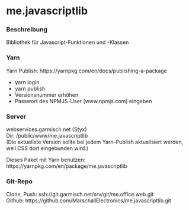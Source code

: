 <h1>me.javascriptlib</h1>
<h3>Beschreibung</h3>
<p>
    Bibliothek für Javascript-Funktionen und -Klassen 
</p>
<h3>Yarn</h3>
<p>Yarn Publish: https://yarnpkg.com/en/docs/publishing-a-package</p>
<ul>
    <li>yarn login</li>
    <li>yarn publish</li>
    <li>Versionsnummer erhöhen</li>
    <li>Passwort des NPMJS-User (www.npmjs.com) eingeben</li>
</ul>
<h3>Server</h3>
<p>
    webservices.garmisch.net (Styx) <br />
    Dir: /public/www/me.javascriptlib<br />
    (Die aktuellste Version sollte bei jedem Yarn-Publish aktualisiert werden, weil CSS dort eingebunden wird.)
</p>
<p>Dieses Paket mit Yarn benutzen: https://yarnpkg.com/en/package/me.javascriptlib</p>
<h3>Git-Repo</h3>
<p>
	Clone, Push: ssh://git.garmisch.net/srv/git/me.office.web.git<br />
	Github: https://github.com/MarschallElectronics/me.javascriptlib.git
</p>
